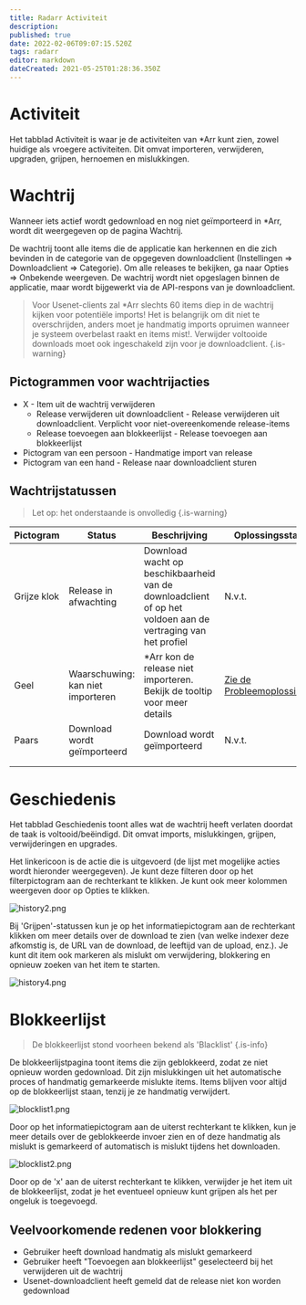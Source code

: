 ```yaml
---
title: Radarr Activiteit
description: 
published: true
date: 2022-02-06T09:07:15.520Z
tags: radarr
editor: markdown
dateCreated: 2021-05-25T01:28:36.350Z
---
```


# Activiteit

Het tabblad Activiteit is waar je de activiteiten van \*Arr kunt zien, zowel huidige als vroegere activiteiten. Dit omvat importeren, verwijderen, upgraden, grijpen, hernoemen en mislukkingen.

# Wachtrij

Wanneer iets actief wordt gedownload en nog niet geïmporteerd in \*Arr, wordt dit weergegeven op de pagina Wachtrij.

De wachtrij toont alle items die de applicatie kan herkennen en die zich bevinden in de categorie van de opgegeven downloadclient (Instellingen => Downloadclient => Categorie). Om alle releases te bekijken, ga naar Opties => Onbekende weergeven. De wachtrij wordt niet opgeslagen binnen de applicatie, maar wordt bijgewerkt via de API-respons van je downloadclient.

> Voor Usenet-clients zal \*Arr slechts 60 items diep in de wachtrij kijken voor potentiële imports! Het is belangrijk om dit niet te overschrijden, anders moet je handmatig imports opruimen wanneer je systeem overbelast raakt en items mist!.
> Verwijder voltooide downloads moet ook ingeschakeld zijn voor je downloadclient. {.is-warning}

## Pictogrammen voor wachtrijacties

- X - Item uit de wachtrij verwijderen
  - Release verwijderen uit downloadclient - Release verwijderen uit downloadclient. Verplicht voor niet-overeenkomende release-items
  - Release toevoegen aan blokkeerlijst - Release toevoegen aan blokkeerlijst
- Pictogram van een persoon - Handmatige import van release
- Pictogram van een hand - Release naar downloadclient sturen

## Wachtrijstatussen

> Let op: het onderstaande is onvolledig {.is-warning}

| Pictogram      | Status                   | Beschrijving                                                                                   | Oplossingsstappen                                         |
| -------------- | ------------------------ | --------------------------------------------------------------------------------------------- | -------------------------------------------------------- |
| Grijze klok    | Release in afwachting    | Download wacht op beschikbaarheid van de downloadclient of op het voldoen aan de vertraging van het profiel | N.v.t.                                                   |
| Geel           | Waarschuwing: kan niet importeren | \*Arr kon de release niet importeren. Bekijk de tooltip voor meer details                     | [Zie de Probleemoplossingsgids](/radarr/troubleshooting) |
| Paars          | Download wordt geïmporteerd | Download wordt geïmporteerd                                                                   | N.v.t.                                                   |
|                |                          |                                                                                               |                                                          |
|                |                          |                                                                                               |                                                          |

# Geschiedenis

Het tabblad Geschiedenis toont alles wat de wachtrij heeft verlaten doordat de taak is voltooid/beëindigd. Dit omvat imports, mislukkingen, grijpen, verwijderingen en upgrades.

Het linkericoon is de actie die is uitgevoerd (de lijst met mogelijke acties wordt hieronder weergegeven). Je kunt deze filteren door op het filterpictogram aan de rechterkant te klikken. Je kunt ook meer kolommen weergeven door op Opties te klikken.

![history2.png](/assets/radarr/history2.png)

Bij 'Grijpen'-statussen kun je op het informatiepictogram aan de rechterkant klikken om meer details over de download te zien (van welke indexer deze afkomstig is, de URL van de download, de leeftijd van de upload, enz.). Je kunt dit item ook markeren als mislukt om verwijdering, blokkering en opnieuw zoeken van het item te starten.

![history4.png](/assets/radarr/history4.png)

# Blokkeerlijst

> De blokkeerlijst stond voorheen bekend als 'Blacklist' {.is-info}

De blokkeerlijstpagina toont items die zijn geblokkeerd, zodat ze niet opnieuw worden gedownload. Dit zijn mislukkingen uit het automatische proces of handmatig gemarkeerde mislukte items. Items blijven voor altijd op de blokkeerlijst staan, tenzij je ze handmatig verwijdert.

![blocklist1.png](/assets/radarr/blocklist1.png)

Door op het informatiepictogram aan de uiterst rechterkant te klikken, kun je meer details over de geblokkeerde invoer zien en of deze handmatig als mislukt is gemarkeerd of automatisch is mislukt tijdens het downloaden.

![blocklist2.png](/assets/radarr/blocklist2.png)

Door op de 'x' aan de uiterst rechterkant te klikken, verwijder je het item uit de blokkeerlijst, zodat je het eventueel opnieuw kunt grijpen als het per ongeluk is toegevoegd.

## Veelvoorkomende redenen voor blokkering

- Gebruiker heeft download handmatig als mislukt gemarkeerd
- Gebruiker heeft "Toevoegen aan blokkeerlijst" geselecteerd bij het verwijderen uit de wachtrij
- Usenet-downloadclient heeft gemeld dat de release niet kon worden gedownload